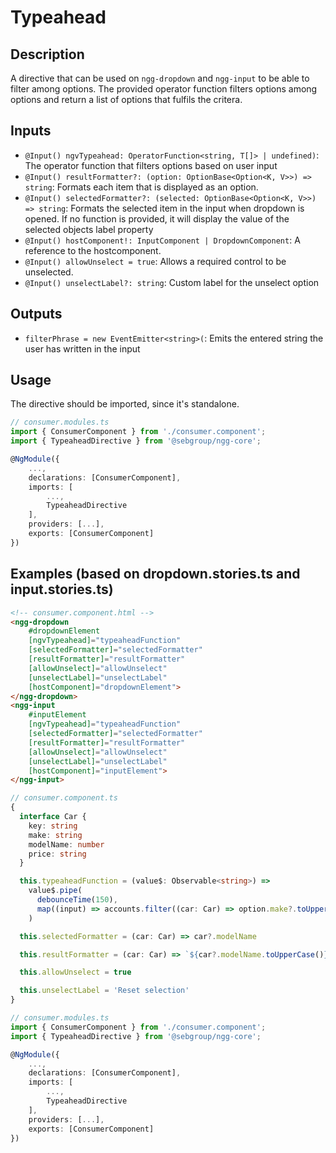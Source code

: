 # Typeahead

## Description

A directive that can be used on `ngg-dropdown` and `ngg-input` to be able to filter among options.
The provided operator function filters options among options and return a list of options that fulfils the critera.

## Inputs

- `@Input() ngvTypeahead: OperatorFunction<string, T[]> | undefined)`: The operator function that filters options based on user input
- `@Input() resultFormatter?: (option: OptionBase<Option<K, V>>) => string`: Formats each item that is displayed as an option.
- `@Input() selectedFormatter?: (selected: OptionBase<Option<K, V>>) => string`: Formats the selected item in the input when dropdown is opened. If no function is provided, it will display the value of the selected objects label property
- `@Input() hostComponent!: InputComponent | DropdownComponent`: A reference to the hostcomponent.
- `@Input() allowUnselect = true`: Allows a required control to be unselected.
- `@Input() unselectLabel?: string`: Custom label for the unselect option

## Outputs

- `filterPhrase = new EventEmitter<string>(`: Emits the entered string the user has written in the input

## Usage

The directive should be imported, since it's standalone.

```ts
// consumer.modules.ts
import { ConsumerComponent } from './consumer.component';
import { TypeaheadDirective } from '@sebgroup/ngg-core';

@NgModule({
    ...,
    declarations: [ConsumerComponent],
    imports: [
        ...,
        TypeaheadDirective
    ],
    providers: [...],
    exports: [ConsumerComponent]
})
```

## Examples (based on dropdown.stories.ts and input.stories.ts)

```HTML
<!-- consumer.component.html -->
<ngg-dropdown
    #dropdownElement
    [ngvTypeahead]="typeaheadFunction"
    [selectedFormatter]="selectedFormatter"
    [resultFormatter]="resultFormatter"
    [allowUnselect]="allowUnselect"
    [unselectLabel]="unselectLabel"
    [hostComponent]="dropdownElement">
</ngg-dropdown>
<ngg-input
    #inputElement
    [ngvTypeahead]="typeaheadFunction"
    [selectedFormatter]="selectedFormatter"
    [resultFormatter]="resultFormatter"
    [allowUnselect]="allowUnselect"
    [unselectLabel]="unselectLabel"
    [hostComponent]="inputElement">
</ngg-input>

```

```ts
// consumer.component.ts
{
  interface Car {
    key: string
    make: string
    modelName: number
    price: string
  }

  this.typeaheadFunction = (value$: Observable<string>) =>
    value$.pipe(
      debounceTime(150),
      map((input) => accounts.filter((car: Car) => option.make?.toUpperCase().includes(input?.toUpperCase()) || option.modelName?.includes(input))),
    )

  this.selectedFormatter = (car: Car) => car?.modelName

  this.resultFormatter = (car: Car) => `${car?.modelName.toUpperCase()}, £${car?.price} `

  this.allowUnselect = true

  this.unselectLabel = 'Reset selection'
}
```

```ts
// consumer.modules.ts
import { ConsumerComponent } from './consumer.component';
import { TypeaheadDirective } from '@sebgroup/ngg-core';

@NgModule({
    ...,
    declarations: [ConsumerComponent],
    imports: [
        ...,
        TypeaheadDirective
    ],
    providers: [...],
    exports: [ConsumerComponent]
})
```
